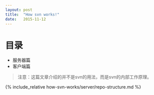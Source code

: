 ```yaml
---
layout: post
title:  "How svn works!"
date:   2015-11-12
---
```


# 目录

* 服务器篇
* 客户端篇

> 注意：这篇文章介绍的并不是svn的用法，而是svn的内部工作原理。

{% include_relative how-svn-works/server/repo-structure.md %}
